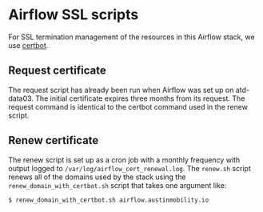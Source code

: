 # Airflow SSL scripts

For SSL termination management of the resources in this Airflow stack, we use [certbot](https://certbot.eff.org/).

## Request certificate

The request script has already been run when Airflow was set up on atd-data03. The initial certificate expires three months from its request. The request command is identical to the certbot command used in the renew script.

## Renew certificate

The renew script is set up as a cron job with a monthly frequency with output logged to `/var/log/airflow_cert_renewal.log`. The `renew.sh` script renews all of the domains used by the stack using the `renew_domain_with_certbot.sh` script that takes one argument like:

```bash
$ renew_domain_with_certbot.sh airflow.austinmobility.io
```

